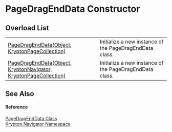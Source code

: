 # PageDragEndData Constructor


## Overload List
<table>
<tr>
<td><a href="e21f87bb-dac8-60cf-7ce4-9ade2386d23c.md">PageDragEndData(Object, KryptonPageCollection)</a></td>
<td>Initialize a new instance of the PageDragEndData class.</td></tr>
<tr>
<td><a href="854e69db-0b6b-38db-a4fa-075ed307aee5.md">PageDragEndData(Object, KryptonNavigator, KryptonPageCollection)</a></td>
<td>Initialize a new instance of the PageDragEndData class.</td></tr>
</table>

## See Also


#### Reference
<a href="0c26121e-2e6a-e3c0-21a4-2a1ddbb8d2dc.md">PageDragEndData Class</a>  
<a href="a21ac074-d119-3dc6-bd1c-d3a12c0128bc.md">Krypton.Navigator Namespace</a>  
